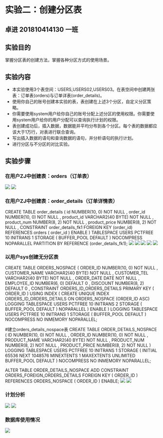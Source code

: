 # 实验二：创建分区表
## 卓进 201810414130 一班

## 实验目的
掌握分区表的创建方法，掌握各种分区方式的使用场景。

## 实验内容

- 本实验使用3个表空间：USERS,USERS02,USERS03。在表空间中创建两张表：订单表(orders)与订单详表(order_details)。
- 使用你自己的账号创建本实验的表，表创建在上述3个分区，自定义分区策略。
- 你需要使用system用户给你自己的账号分配上述分区的使用权限。你需要使用system用户给你的用户分配可以查询执行计划的权限。
- 表创建成功后，插入数据，数据能并平均分布到各个分区。每个表的数据都应该大于1万行，对表进行联合查询。
- 写出插入数据的语句和查询数据的语句，并分析语句的执行计划。
- 进行分区与不分区的对比实验。

## 实验步骤

### 在用户ZJ中创建表：orders（订单表）
![](1.png)
![](2.png)
### 在用户ZJ中创建表：order_details（订单详情表）
CREATE TABLE order_details 
(
id NUMBER(10, 0) NOT NULL 
, order_id NUMBER(10, 0) NOT NULL
, product_id VARCHAR2(40 BYTE) NOT NULL 
, product_num NUMBER(8, 2) NOT NULL 
, product_price NUMBER(8, 2) NOT NULL 
, CONSTRAINT order_details_fk1 FOREIGN KEY  (order_id)
REFERENCES orders  (  order_id   )
ENABLE
) 
TABLESPACE USERS 
PCTFREE 10 INITRANS 1 
STORAGE ( BUFFER_POOL DEFAULT ) 
NOCOMPRESS NOPARALLEL
PARTITION BY REFERENCE (order_details_fk1);
![](3.png)
![](4.png)
![](5.png)
![](6.png)
![](7.png)
### 以用户sys创建无分区表
CREATE TABLE ORDERS_NOSPACE 
(
  ORDER_ID NUMBER(10, 0) NOT NULL 
, CUSTOMER_NAME VARCHAR2(40 BYTE) NOT NULL 
, CUSTOMER_TEL VARCHAR2(40 BYTE) NOT NULL 
, ORDER_DATE DATE NOT NULL 
, EMPLOYEE_ID NUMBER(6, 0) DEFAULT 0 
, DISCOUNT NUMBER(8, 2) DEFAULT 0 
, CONSTRAINT ORDERS_ID_ORDERS_DETAILS PRIMARY KEY 
  (
    ORDER_ID 
  )
  USING INDEX 
  (
      CREATE UNIQUE INDEX ORDERS_ID_ORDERS_DETAILS ON     ORDERS_NOSPACE (ORDER_ID ASC) 
      LOGGING 
      TABLESPACE USERS 
      PCTFREE 10 
      INITRANS 2 
      STORAGE 
      ( 
        BUFFER_POOL DEFAULT 
      ) 
      NOPARALLEL 
  )
  ENABLE 
) 
LOGGING 
TABLESPACE USERS 
PCTFREE 10 
INITRANS 1 
STORAGE 
( 
  BUFFER_POOL DEFAULT 
) 
NOCOMPRESS 
NO INMEMORY 
NOPARALLEL;

#建立orders_details_nospace表
CREATE TABLE ORDER_DETAILS_NOSPACE 
(
  ID NUMBER(10, 0) NOT NULL 
, ORDER_ID NUMBER(10, 0) NOT NULL 
, PRODUCT_NAME VARCHAR2(40 BYTE) NOT NULL 
, PRODUCT_NUM NUMBER(8, 2) NOT NULL 
, PRODUCT_PRICE NUMBER(8, 2) NOT NULL 
) 
LOGGING 
TABLESPACE USERS 
PCTFREE 10 
INITRANS 1 
STORAGE 
( 
  INITIAL 65536 
  NEXT 1048576 
  MINEXTENTS 1 
  MAXEXTENTS UNLIMITED 
  BUFFER_POOL DEFAULT 
) 
NOCOMPRESS 
NO INMEMORY 
NOPARALLEL;

ALTER TABLE ORDER_DETAILS_NOSPACE
ADD CONSTRAINT ORDERS_FOREIGN_ORDERS_DETAILS FOREIGN KEY
(
  ORDER_ID 
)
REFERENCES ORDERS_NOSPACE
(
  ORDER_ID 
)
ENABLE;
![](8.png)
![](9.png)


### 计划分析
![](11.png)
![](12.png)

### 数据库使用情况
![](10.png)